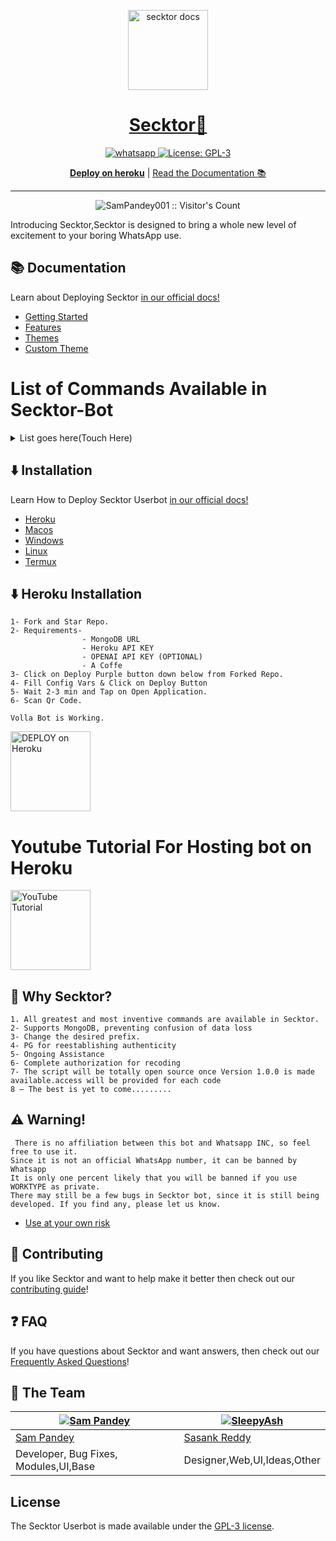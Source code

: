 <p align="center">
  <a href="https://citel.vercel.app/">
    <img alt="secktor docs" height="128" src="https://i.imgur.com/7qzTVOh.png">
    <h1 align="center">Secktor🖤</h1>
  </a>
</p>

<p align="center">

  <a aria-label="Join our chats" href="https://chat.whatsapp.com/Bl2F9UTVU4CBfZU6eVnrbCl" target="_blank">
    <img alt="whatsapp" src="https://img.shields.io/badge/Join Group-25D366?style=for-the-badge&logo=whatsapp&logoColor=white" />
  </a>
 
  <a aria-label="Secktor is free to use" href="https://github.com/expo/expo/blob/main/LICENSE" target="_blank">
    <img alt="License: GPL-3" src="https://badges.frapsoft.com/os/gpl/gpl.png?v=103)](https://opensource.org/licenses/GPL-3.0/" target="_blank" />
  </a>
</p>
<p align="center">
  <a aria-label="Deploy on heroku" href="https://www.heroku.com/deploy/?template=https://github.com/SamPandey001/Secktor-Md"><b>Deploy on heroku</b></a>
 |
  <a aria-label="secktor documentation" href="https://citel.vercel.app">Read the Documentation 📚</a>
</p>

---


<p align="center"><img src="https://profile-counter.glitch.me/{SamPandey001}/count.svg" alt="SamPandey001 :: Visitor's Count" /></p>

  Introducing Secktor,Secktor is designed to bring a whole new level of excitement to your boring WhatsApp use.

## 📚 Documentation

<p>Learn about Deploying Secktor <a aria-label="secktor documentation" href="https://citel.vercel.app">in our official docs!</a></p>

- [Getting Started](https://citel.vercel.app/)
- [Features](https://citel.vercel.app/features/introduction/)
- [Themes](https://citel.vercel.app/themes/introduction/)
- [Custom Theme](https://citel.vercel.app/themes/custom-theme/)

# List of Commands Available in Secktor-Bot
  <details>
  <summary>List goes here(Touch Here)</summary>
<p>
      
     Volla,Just have a look on blew lines.
     You'll get why Secktor 🖤 is said to be an Advanced Bot
  -   First Bot which provides multiple themes  in one bot (like multiple characters in one bot)
  -  First Whatsapp Bot with `Auto Nsfw detection with percentage`
  -  First whatsapp bot with `NLP AI`
   - Text to Sticker(like Quotely Telegram Bot)
  -  Torrent Search
  -  Translator for any language
  -  Nsfw
  -  All handy commands like setprefix,theme  [name],shutdown,restart,mode public/private
   - Voting in groups
  -  Seprate help menu for each theme(under  work)
  -  Lots of Textpro commands
  -  Some Stickers
  -  Pg for auth restoration.
  -  Group Features
   - Scrap Stickers from all groups
  -  Ranking system like discord
  -  Anime News
  - Switch for events,nsfw,antilink
  -  Chat Features
   - Random Anime
  -  Anime, Character Search
  -  Reaction Commands like Poke,punch,bonk
  -  Mongodb Support
  -  YouTube,Fb,Twitter,tiktok downloader
  -  iplookup,imdb,sticker,emojimix, ebinary,dbinary
  -  And list goes on + adding commands daily + we add requested features too
  -  Check usage of Commands by prefix+command help eg -ping help
  -  So Advanced Whatsapp Bot made by CitelVoid.
</details>
</p>


## ⬇️ Installation 

<p>Learn How to Deploy Secktor Userbot <a aria-label="secktor documentation" href="https://citel.vercel.app">in our official docs!</a></p>

- [Heroku](https://citel.vercel.app/tutorial/heroku/)
- [Macos](https://citel.vercel.app/tutorial/macos/)
- [Windows](https://citel.vercel.app/tutorial/windows/)
- [Linux](https://citel.vercel.app/tutorial/linux/)
- [Termux](https://citel.vercel.app/tutorial/termux/)
## ⬇️ Heroku Installation 
```
1- Fork and Star Repo.
2- Requirements-
                - MongoDB URL
                - Heroku API KEY
                - OPENAI API KEY (OPTIONAL)
                - A Coffe
3- Click on Deploy Purple button down below from Forked Repo.
4- Fill Config Vars & Click on Deploy Button
5- Wait 2-3 min and Tap on Open Application.
6- Scan Qr Code.

Volla Bot is Working.

```
 <a href="https://www.heroku.com/deploy/?template=https://github.com/SamPandey001/Secktor-Md.git">
    <img alt="DEPLOY on Heroku" height="128" src="https://www.herokucdn.com/deploy/button.svg">
  </a>
  
# Youtube Tutorial For Hosting bot on Heroku
  
 <a href="https://youtu.be/4u0uv3IiAAc">
    <img alt="YouTube Tutorial" height="128" src="https://encrypted-tbn0.gstatic.com/images?q=tbn:ANd9GcThzM2WS_LSW6f9GRb138LKvgzUKqscnKVLuw&usqp=CAU">
  </a>
  
## 🤔 Why Secktor? 
```
1. All greatest and most inventive commands are available in Secktor.
2- Supports MongoDB, preventing confusion of data loss
3- Change the desired prefix.
4- PG for reestablishing authenticity
5- Ongoing Assistance
6- Complete authorization for recoding
7- The script will be totally open source once Version 1.0.0 is made available.access will be provided for each code
8 – The best is yet to come.........
```
  
## ⚠️ Warning! 
```
 There is no affiliation between this bot and Whatsapp INC, so feel free to use it.
Since it is not an official WhatsApp number, it can be banned by Whatsapp
It is only one percent likely that you will be banned if you use WORKTYPE as private.
There may still be a few bugs in Secktor bot, since it is still being developed. If you find any, please let us know.
```
- [Use at your own risk](https://citel.vercel.app/introduction/why-not-secktor/)
## 👏 Contributing

If you like Secktor and want to help make it better then check out our [contributing guide](/CONTRIBUTING.md)! 

## ❓ FAQ 

If you have questions about Secktor and want answers, then check out our [Frequently Asked Questions](https://citel.vercel.app/introduction/faq/)!


## 💙 The Team

[![Sam Pandey](https://github.com/sampandey001.png?size=110)](https://github.com/sampandey001) | [![SleepyAsh](https://github.com/ValiantVirus.png?size=110)](https://github.com/ValiantVirus)
----|----
[Sam Pandey](https://wa.me/919628516236) | [Sasank Reddy](https://t.me/CTRLIntelligence)
Developer, Bug Fixes, Modules,UI,Base |  Designer,Web,UI,Ideas,Other

## License

The Secktor Userbot is made available under the [GPL-3 license](LICENSE). 
<p align="center"> 


   

  



